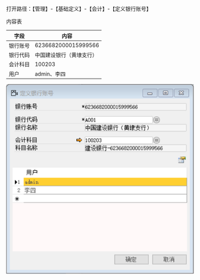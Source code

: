 打开路径：【管理】-【基础定义】-【会计】-【定义银行账号】

内容表

| **字段** | **内容**                 |
| -------- | ------------------------ |
| 银行账号 | 6236682000015999566      |
| 银行代码 | 中国建设银行（黄埭支行） |
| 会计科目 | 100203                   |
| 用户     | admin、李四              |

![img](BAP_QuickStart_Images/26.1.png)